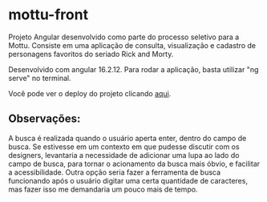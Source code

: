 # mottu-front
Projeto Angular desenvolvido como parte do processo seletivo para a Mottu. Consiste em uma aplicação de consulta, visualização e cadastro de personagens favoritos do seriado Rick and Morty.

Desenvolvido com angular 16.2.12. Para rodar a aplicação, basta utilizar "ng serve" no terminal.

Você pode ver o deploy do projeto clicando [aqui](https://mottu-front.vercel.app/home).


## Observações:

A busca é realizada quando o usuário aperta enter, dentro do campo de busca. Se estivesse em um contexto em que pudesse discutir com os designers, levantaria a necessidade de adicionar uma lupa ao lado do campo de busca, para tornar o acionamento da busca mais óbvio, e facilitar a acessibilidade. Outra opção seria fazer a ferramenta de busca funcionando após o usuário digitar uma certa quantidade de caracteres, mas fazer isso me demandaria um pouco mais de tempo.